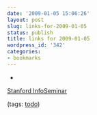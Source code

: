 ```yaml
---
date: '2009-01-05 15:06:26'
layout: post
slug: links-for-2009-01-05
status: publish
title: links for 2009-01-05
wordpress_id: '342'
categories:
- bookmarks
---
```


  *


[Stanford InfoSeminar](http://infolab.stanford.edu/infoseminar/)


(tags: [todo](http://delicious.com/eob/todo))



